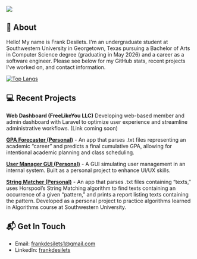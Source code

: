 ![](https://komarev.com/ghpvc/?username=frankrdesilets)

## 👋 About

Hello! My name is Frank Desilets. I'm an undergraduate student at Southwestern University in Georgetown, Texas pursuing a Bachelor of Arts in Computer Science degree (graduating in May 2026) and a career as a software engineer. Please see below for my GitHub stats, recent projects I've worked on, and contact information.

[![Top Langs](https://github-readme-stats.vercel.app/api/top-langs/?username=frankrdesilets&hide_progress=true&theme=THEME_NAME)](https://github.com/anuraghazra/github-readme-stats)

## 💻 Recent Projects 

**Web Dashboard (FreeLikeYou LLC)** Developing web-based member and admin dashboard with Laravel to optimize user experience and streamline administrative workflows. (Link coming soon) 

[**GPA Forecaster (Personal)**](https://github.com/frankrdesilets/gpa-forecaster) - An app that parses .txt files representing an academic “career” and predicts a final cumulative GPA, allowing for intentional academic planning and class scheduling.

[**User Manager GUI (Personal)**](https://github.com/frankrdesilets/user-manager-gui) - A GUI simulating user management in an internal system. Built as a personal project to enhance UI/UX skills.

[**String Matcher (Personal)**](https://github.com/frankrdesilets/string-matcher) - An app that parses .txt files containing “texts,” uses Horspool’s String Matching algorithm to find texts containing an occurrence of a given “pattern,” and prints a report listing texts containing the pattern. Developed as a personal project to practice algorithms learned in Algorithms course at Southwestern University.

## 📬 Get In Touch 

- Email: frankdesilets1@gmail.com </br>
- LinkedIn: [frankdesilets](https://www.linkedin.com/in/frankdesilets/)
